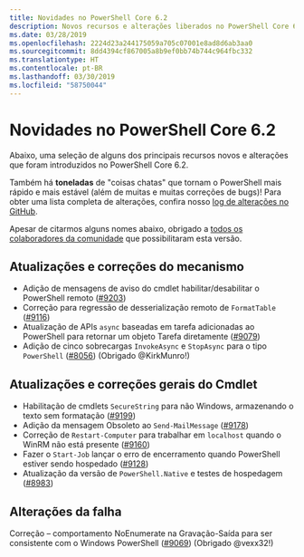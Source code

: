 ```yaml
---
title: Novidades no PowerShell Core 6.2
description: Novos recursos e alterações liberados no PowerShell Core 6.2
ms.date: 03/28/2019
ms.openlocfilehash: 2224d23a244175059a705c07001e8ad8d6ab3aa0
ms.sourcegitcommit: 8dd4394cf867005a8b9ef0bb74b744c964fbc332
ms.translationtype: HT
ms.contentlocale: pt-BR
ms.lasthandoff: 03/30/2019
ms.locfileid: "58750044"
---
```

# <a name="whats-new-in-powershell-core-62"></a>Novidades no PowerShell Core 6.2

Abaixo, uma seleção de alguns dos principais recursos novos e alterações que foram introduzidos no PowerShell Core 6.2.

Também há **toneladas** de "coisas chatas" que tornam o PowerShell mais rápido e mais estável (além de muitas e muitas correções de bugs)!
Para obter uma lista completa de alterações, confira nosso [log de alterações no GitHub](https://github.com/PowerShell/PowerShell/blob/master/CHANGELOG.md).

Apesar de citarmos alguns nomes abaixo, obrigado a [todos os colaboradores da comunidade](https://github.com/PowerShell/PowerShell/graphs/contributors) que possibilitaram esta versão.

## <a name="engine-updates-and-fixes"></a>Atualizações e correções do mecanismo

- Adição de mensagens de aviso do cmdlet habilitar/desabilitar o PowerShell remoto ([#9203][])
- Correção para regressão de desserialização remoto de `FormatTable` ([#9116][])
- Atualização de APIs `async` baseadas em tarefa adicionadas ao PowerShell para retornar um objeto Tarefa diretamente ([#9079][])
- Adição de cinco sobrecargas `InvokeAsync` e `StopAsync` para o tipo `PowerShell` ([#8056][]) (Obrigado @KirkMunro!)

## <a name="general-cmdlet-updates-and-fixes"></a>Atualizações e correções gerais do Cmdlet

- Habilitação de cmdlets `SecureString` para não Windows, armazenando o texto sem formatação ([#9199][])
- Adição da mensagem Obsoleto ao `Send-MailMessage` ([#9178][])
- Correção de `Restart-Computer` para trabalhar em `localhost` quando o WinRM não está presente ([#9160][])
- Fazer o `Start-Job` lançar o erro de encerramento quando PowerShell estiver sendo hospedado ([#9128][])
- Atualização da versão de `PowerShell.Native` e testes de hospedagem ([#8983][])

## <a name="breaking-changes"></a>Alterações da falha

Correção – comportamento NoEnumerate na Gravação-Saída para ser consistente com o Windows PowerShell ([#9069][]) (Obrigado @vexx32!)

<!-- Link references -->
[#8056]: https://github.com/PowerShell/PowerShell/pull/8056
[#8983]: https://github.com/PowerShell/PowerShell/pull/8983
[#9069]: https://github.com/PowerShell/PowerShell/pull/9069
[#9079]: https://github.com/PowerShell/PowerShell/pull/9079
[#9116]: https://github.com/PowerShell/PowerShell/pull/9116
[#9128]: https://github.com/PowerShell/PowerShell/pull/9128
[#9160]: https://github.com/PowerShell/PowerShell/pull/9160
[#9178]: https://github.com/PowerShell/PowerShell/pull/9178
[#9199]: https://github.com/PowerShell/PowerShell/pull/9199
[#9203]: https://github.com/PowerShell/PowerShell/pull/9203
